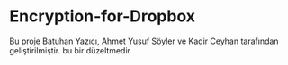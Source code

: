# Encryption-for-Dropbox
Bu proje Batuhan Yazıcı, Ahmet Yusuf Söyler ve Kadir Ceyhan tarafından geliştirilmiştir.
bu bir düzeltmedir
